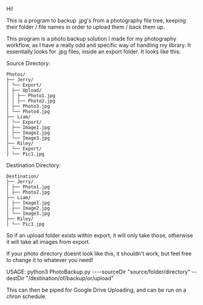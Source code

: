 Hi! 

This is a program to backup .jpg's from a photography file tree, keeping their folder / file names in order to upload them / back them up.

This program is a photo backup solution I made for my photography workflow, as I have a really odd and specific way of handling my library. It essentially looks for .jpg files, inside an export folder. It looks like this:

Source Directory:
```
Photos/
├── Jerry/
│ └── Export/
│ ├── Upload/
│ │ ├── Photo1.jpg
│ │ ├── Photo2.jpg
│ ├── Photo3.jpg
│ └── Photo4.jpg
├── Liam/
│ └── Export/
│ ├── Image1.jpg
│ ├── Image2.jpg
│ └── Image3.jpg
├── Riley/
│ └── Export/
│ └── Pic1.jpg
```
Destination Directory:
```
Destination/
├── Jerry/
│ ├── Photo1.jpg
│ ├── Photo2.jpg
├── Liam/
│ ├── Image1.jpg
│ ├── Image2.jpg
│ └── Image3.jpg
├── Riley/
│ └── Pic1.jpg
```
So if an upload folder exists within export, it will only take those, otherwise it will take all images from export. 

If your photo directory doesnt look like this, it shouldn't work, but feel free to change it to whatever you need!

USAGE: python3 PhotoBackup.py ----sourceDir "source/folder/directory" --destDir "/destination/of/backup/or/upload"


This can then be piped for Google Drive Uploading, and can be run on a chron schedule. 
